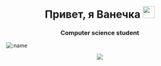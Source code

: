 <h1 align="center">Привет, я Ванечка 
<img src="https://github.com/blackcater/blackcater/raw/main/images/Hi.gif" height="32"/></h1>
<h3 align="center">Computer science student</h3>

![:name](https://count.getloli.com/get/@:name)
<br>
<p align="center"><img src=https://github.com/TuPi4Ok/TuPi4Ok/blob/9d084c4feeff87b9869af69b1eb871ef1ce9d3a2/vibe-rabbit.gif></p>
